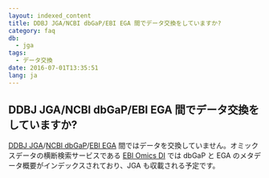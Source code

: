 ```yaml
---
layout: indexed_content
title: DDBJ JGA/NCBI dbGaP/EBI EGA 間でデータ交換をしていますか?
category: faq
db:
  - jga
tags: 
  - データ交換
date: 2016-07-01T13:35:51
lang: ja
---
```


## DDBJ JGA/NCBI dbGaP/EBI EGA 間でデータ交換をしていますか?

<p><a href="/jga/index.html">DDBJ JGA</a>/<a href="https://www.ncbi.nlm.nih.gov/gap">NCBI dbGaP</a>/<a href="https://www.ebi.ac.uk/ega">EBI EGA</a> 間ではデータを交換していません。オミックスデータの横断検索サービスである <a href="https://www.omicsdi.org/database">EBI Omics DI</a> では dbGaP と EGA のメタデータ概要がインデックスされており、JGA も収載される予定です。</p>
